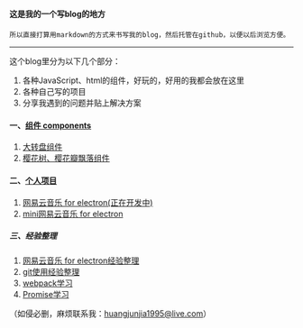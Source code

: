 #### 这是我的一个写blog的地方

```
所以直接打算用markdown的方式来书写我的blog，然后托管在github，以便以后浏览方便。
```

-------

这个blog里分为以下几个部分：

1. 各种JavaScript、html的组件，好玩的，好用的我都会放在这里
2. 各种自己写的项目
3. 分享我遇到的问题并贴上解决方案

#### 一、[组件 components](https://github.com/HuangJunjia/component)

1. [大转盘组件](./files/components/0.md)
2. [樱花树、樱花瓣飘落组件](./files/components/1.md)

#### 二、[个人项目](https://github.com/HuangJunjia)

1. [网易云音乐 for electron(正在开发中)](https://github.com/HuangJunjia/3rdNeteaseCloudDemo)
2. [mini网易云音乐 for electron](./files/miniNeteseCloudMusic/0.md)

##### 三、经验整理

1. [网易云音乐 for electron经验整理](https://github.com/HuangJunjia/blog/blob/master/files/NeteseCloudMusicDev/0.md)
2. [git使用经验整理](https://github.com/HuangJunjia/blog/blob/master/files/git/0.md)
3. [webpack学习](./files/webpack/0.md)
4. [Promise学习](./JavaScripte/Promise.md)

（如侵必删，麻烦联系我：[huangjunjia1995@live.com](https://github.com/HuangJunjia)）

